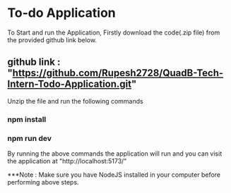 # To-do Application

To Start and run the Application, Firstly download the code(.zip file) from the provided github link below.
## github link : "https://github.com/Rupesh2728/QuadB-Tech-Intern-Todo-Application.git"

Unzip the file and run the following commands

### npm install
### npm run dev

By running the above commands the application will run and you can visit the application at "http://localhost:5173/"

***Note : Make sure you have NodeJS installed in your computer before performing above steps.
